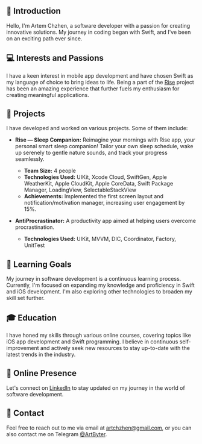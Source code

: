 ## 👋 Introduction
Hello, I'm Artem Chzhen, a software developer with a passion for creating innovative solutions. My journey in coding began with Swift, and I've been on an exciting path ever since.

## 💻 Interests and Passions
I have a keen interest in mobile app development and have chosen Swift as my language of choice to bring ideas to life. Being a part of the [Rise](https://rise.vladimirbrejcha.com) project has been an amazing experience that further fuels my enthusiasm for creating meaningful applications.

## 📱 Projects
I have developed and worked on various projects. Some of them include:
- **Rise — Sleep Companion:** Reimagine your mornings with Rise app, your personal smart sleep companion! Tailor your own sleep schedule, wake up serenely to gentle nature sounds, and track your progress seamlessly.
  - **Team Size:** 4 people
  - **Technologies Used:** UIKit, Xcode Cloud, SwiftGen, Apple WeatherKit, Apple CloudKit, Apple CoreData, Swift Package Manager, LoadingView, SelectableStackView
  - **Achievements:** Implemented the first screen layout and notification/motivation manager, increasing user engagement by 15%.

- **AntiProcrastinator:** A productivity app aimed at helping users overcome procrastination.
  - **Technologies Used:** UIKit, MVVM, DIC, Coordinator, Factory, UnitTest

## 🎯 Learning Goals
My journey in software development is a continuous learning process. Currently, I'm focused on expanding my knowledge and proficiency in Swift and iOS development. I'm also exploring other technologies to broaden my skill set further.

## 🎓 Education
I have honed my skills through various online courses, covering topics like iOS app development and Swift programming. I believe in continuous self-improvement and actively seek new resources to stay up-to-date with the latest trends in the industry.

## 🔗 Online Presence
Let's connect on [LinkedIn](https://www.linkedin.com/in/artem-chzhen-2926b7264/) to stay updated on my journey in the world of software development.

## 📧 Contact
Feel free to reach out to me via email at [artchzhen@gmail.com](mailto:artchzhen@gmail.com), or you can also contact me on Telegram [@ArtByter](https://t.me/ArtByter).

